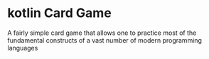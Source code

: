 # kotlin Card Game
A fairly simple card game that allows one to practice most of the fundamental constructs of a vast number of modern programming languages
